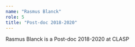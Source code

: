 ```yaml
---
name: "Rasmus Blanck"
role: 5 
title: "Post-doc 2018-2020"
---
```

Rasmus Blanck is a Post-doc 2018-2020 at CLASP
